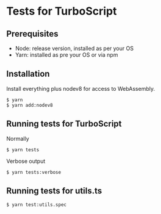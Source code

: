 # Tests for TurboScript

## Prerequisites
* Node: release version, installed as per your OS
* Yarn: installed as pre your OS or via npm

## Installation
Install everything plus nodev8 for access to WebAssembly.
```
$ yarn
$ yarn add:nodev8
```

## Running tests for TurboScript
Normally
```
$ yarn tests
```
Verbose output
```
$ yarn tests:verbose
```

## Running tests for utils.ts
```
$ yarn test:utils.spec
```
